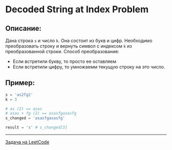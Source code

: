 # Decoded String at Index Problem

## Описание:

Дана строка `s` и число `k`. Она состоит из букв и цифр. Необходимо преобразовать строку и вернуть символ с индексом `k` из преобразованной строки. Способ преобразования:
- Если встретили букву, то просто ее оставляем
- Если встретили цифру, то умножаемм текущую строку на это число.

## Пример:

```python
s = 'as2fg2'
k = 3

# as (2) == asas
# asas + fg (2) == asasfgasasfg
s_changed = 'asasfgasasfg'

result = 's' # s_changed[3]
```

---

<a href="https://leetcode.com/problems/decoded-string-at-index/">Задача на LeetCode</a>
